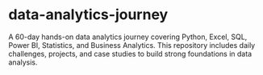 # data-analytics-journey
A 60-day hands-on data analytics journey covering Python, Excel, SQL, Power BI, Statistics, and Business Analytics. This repository includes daily challenges, projects, and case studies to build strong foundations in data analysis.
